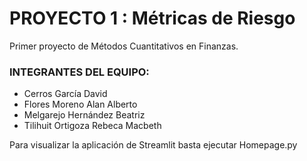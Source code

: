 # PROYECTO 1 : Métricas de Riesgo
Primer proyecto de Métodos Cuantitativos en Finanzas.

### **INTEGRANTES DEL EQUIPO:**
- Cerros García David
- Flores Moreno Alan Alberto
- Melgarejo Hernández Beatriz
- Tilihuit Ortigoza Rebeca Macbeth

Para visualizar la aplicación de Streamlit basta ejecutar Homepage.py
